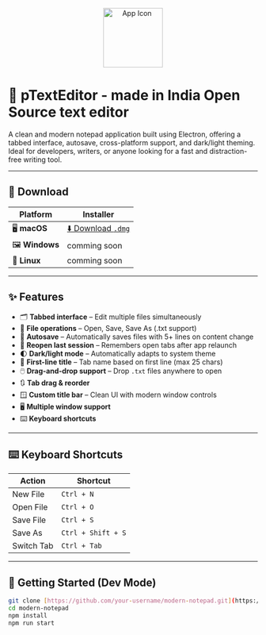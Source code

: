 <p align="center">
  <img src="https://i.ibb.co/CsPQm18Q/icon.png" alt="App Icon" width="120" height="120" />
</p>


# 📝 pTextEditor - made in India Open Source text editor 

A clean and modern notepad application built using Electron, offering a tabbed interface, autosave, cross-platform support, and dark/light theming. Ideal for developers, writers, or anyone looking for a fast and distraction-free writing tool.

---

## 🚀 Download

| Platform | Installer |
|----------|-----------|
| 🖥️ **macOS** | [⬇️ Download `.dmg`]([https://github.com/your-username/modern-notepad/releases/latest/download/Modern-Notepad.dmg](https://github.com/sayantandbd/ptexteditor/releases/download/v0.0.1-alpha/PtextEditor-0.0.1-arm64.dmg)) |
| 🖼️ **Windows** | comming soon |
| 🐧 **Linux** | comming soon |

---

## ✨ Features

- 🗂️ **Tabbed interface** – Edit multiple files simultaneously
- 💾 **File operations** – Open, Save, Save As (.txt support)
- 🧠 **Autosave** – Automatically saves files with 5+ lines on content change
- 🔁 **Reopen last session** – Remembers open tabs after app relaunch
- 🌓 **Dark/light mode** – Automatically adapts to system theme
- 📄 **First-line title** – Tab name based on first line (max 25 chars)
- 🖱️ **Drag-and-drop support** – Drop `.txt` files anywhere to open
- 🔃 **Tab drag & reorder**
- 🪟 **Custom title bar** – Clean UI with modern window controls
- 🖥️ **Multiple window support**
- ⌨️ **Keyboard shortcuts**

---

## ⌨️ Keyboard Shortcuts

| Action         | Shortcut           |
|----------------|--------------------|
| New File       | `Ctrl + N`         |
| Open File      | `Ctrl + O`         |
| Save File      | `Ctrl + S`         |
| Save As        | `Ctrl + Shift + S` |
| Switch Tab     | `Ctrl + Tab`       |

---

## 🧰 Getting Started (Dev Mode)

```bash
git clone [https://github.com/your-username/modern-notepad.git](https://github.com/sayantandbd/ptexteditor.git)
cd modern-notepad
npm install
npm run start
